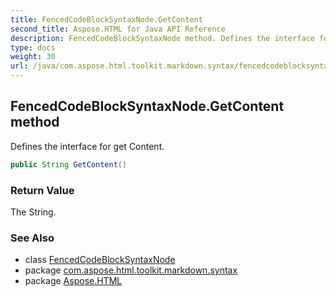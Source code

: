 ```yaml
---
title: FencedCodeBlockSyntaxNode.GetContent
second_title: Aspose.HTML for Java API Reference
description: FencedCodeBlockSyntaxNode method. Defines the interface for get Content
type: docs
weight: 30
url: /java/com.aspose.html.toolkit.markdown.syntax/fencedcodeblocksyntaxnode/getcontent/
---
```

## FencedCodeBlockSyntaxNode.GetContent method

Defines the interface for get Content.

```java
public String GetContent()
```

### Return Value

The String.

### See Also

* class [FencedCodeBlockSyntaxNode](../)
* package [com.aspose.html.toolkit.markdown.syntax](../../fencedcodeblocksyntaxnode/)
* package [Aspose.HTML](../../../)
